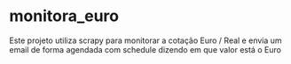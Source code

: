 # monitora_euro
Este projeto utiliza scrapy para monitorar a cotação Euro / Real e envia um email de forma agendada com schedule dizendo em que valor está o Euro
